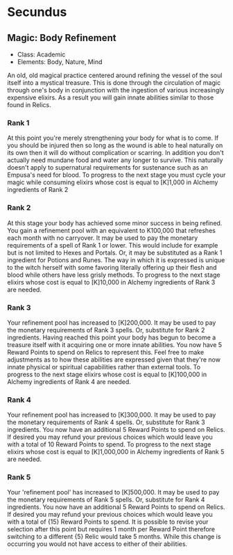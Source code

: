 # Secundus

## Magic: Body Refinement
- Class: Academic
- Elements: Body, Nature, Mind

An old, old magical practice centered around refining the vessel of the soul itself into a mystical treasure. This is done through the circulation of magic through one's body in conjunction with the ingestion of various increasingly expensive elixirs. As a result you will gain innate abilities similar to those found in Relics.

### Rank 1
At this point you're merely strengthening your body for what is to come. If you should be injured then so long as the wound is able to heal naturally on its own then it will do without complication or scarring. In addition you don't actually need mundane food and water any longer to survive. This naturally doesn't apply to supernatural requirements for sustenance such as an Empusa's need for blood. To progress to the next stage you must cycle your magic while consuming elixirs whose cost is equal to [K]1,000 in Alchemy ingredients of Rank 2

### Rank 2
At this stage your body has achieved some minor success in being refined. You gain a refinement pool with an equivalent to K100,000 that refreshes each month with no carryover. It may be used to pay the monetary requirements of a spell of Rank 1 or lower. This would include for example but is not limited to Hexes and Portals. Or, it may be substituted as a Rank 1 ingredient for Potions and Runes. The way in which it is expressed is unique to the witch herself with some favoring literally offering up their flesh and blood while others have less grisly methods. To progress to the next stage elixirs whose cost is equal to [K]10,000 in Alchemy ingredients of Rank 3 are needed.

### Rank 3
Your refinement pool has increased to [K]200,000. It may be used to pay the monetary requirements of Rank 3 spells. Or, substitute for Rank 2 ingredients. Having reached this point your body has begun to become a treasure itself with it acquiring one or more innate abilities. You now have 5 Reward Points to spend on Relics to represent this. Feel free to make adjustments as to how these abilities are expressed given that they're now innate physical or spiritual capabilities rather than external tools. To progress to the next stage elixirs whose cost is equal to [K]100,000 in Alchemy ingredients of Rank 4 are needed.

### Rank 4
Your refinement pool has increased to [K]300,000. It may be used to pay the monetary requirements of Rank 4 spells. Or, substitute for Rank 3 ingredients. You now have an additional 5 Reward Points to spend on Relics. If desired you may refund your previous choices which would leave you with a total of 10 Reward Points to spend. To progress to the next stage elixirs whose cost is equal to [K]1,000,000 in Alchemy ingredients of Rank 5 are needed.

### Rank 5
Your 'refinement pool' has increased to [K]500,000. It may be used to pay the monetary requirements of Rank 5 spells. Or, substitute for Rank 4 ingredients. You now have an additional 5 Reward Points to spend on Relics. If desired you may refund your previous choices which would leave you with a total of {15} Reward Points to spend. It is possible to revise your selection after this point but requires 1 month per Reward Point therefore switching to a different {5} Relic would take 5 months. While this change is occurring you would not have access to either of their abilities.
